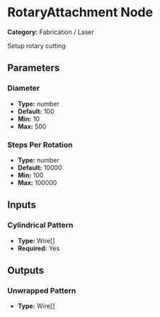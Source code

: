 
# RotaryAttachment Node

**Category:** Fabrication / Laser

Setup rotary cutting

## Parameters


### Diameter
- **Type:** number
- **Default:** 100
- **Min:** 10
- **Max:** 500



### Steps Per Rotation
- **Type:** number
- **Default:** 10000
- **Min:** 100
- **Max:** 100000



## Inputs


### Cylindrical Pattern
- **Type:** Wire[]
- **Required:** Yes



## Outputs


### Unwrapped Pattern
- **Type:** Wire[]




